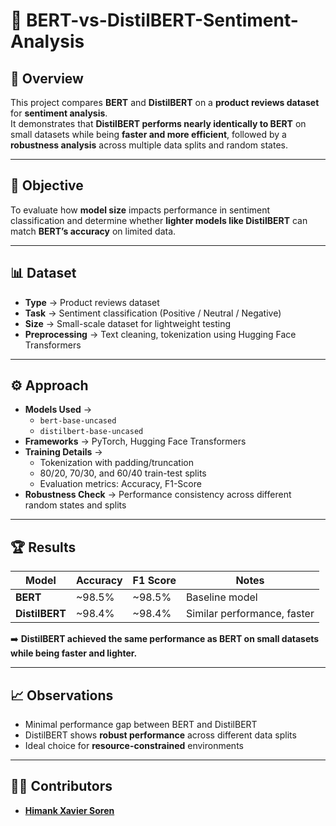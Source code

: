 # 💬 BERT-vs-DistilBERT-Sentiment-Analysis  

## 📌 Overview  
This project compares **BERT** and **DistilBERT** on a **product reviews dataset** for **sentiment analysis**.  
It demonstrates that **DistilBERT performs nearly identically to BERT** on small datasets while being **faster and more efficient**, followed by a **robustness analysis** across multiple data splits and random states.  

---

## 🧠 Objective  
To evaluate how **model size** impacts performance in sentiment classification and determine whether **lighter models like DistilBERT** can match **BERT’s accuracy** on limited data.  

---

## 📊 Dataset  
- **Type** → Product reviews dataset  
- **Task** → Sentiment classification (Positive / Neutral / Negative)  
- **Size** → Small-scale dataset for lightweight testing  
- **Preprocessing** → Text cleaning, tokenization using Hugging Face Transformers  

---

## ⚙️ Approach  
- **Models Used** →  
  - `bert-base-uncased`  
  - `distilbert-base-uncased`  
- **Frameworks** → PyTorch, Hugging Face Transformers  
- **Training Details** →  
  - Tokenization with padding/truncation  
  - 80/20, 70/30, and 60/40 train-test splits  
  - Evaluation metrics: Accuracy, F1-Score  
- **Robustness Check** → Performance consistency across different random states and splits  

---

## 🏆 Results  

| Model         | Accuracy | F1 Score | Notes                      |
|----------------|-----------|-----------|-----------------------------|
| **BERT**       | ~98.5%    | ~98.5%    | Baseline model              |
| **DistilBERT** | ~98.4%    | ~98.4%    | Similar performance, faster |

➡️ **DistilBERT achieved the same performance as BERT on small datasets while being faster and lighter.**  

---

## 📈 Observations  
- Minimal performance gap between BERT and DistilBERT  
- DistilBERT shows **robust performance** across different data splits  
- Ideal choice for **resource-constrained** environments  

---

## 👨‍💻 Contributors  
- [**Himank Xavier Soren**](https://github.com/himank111)  

